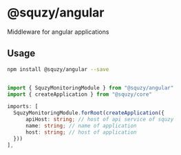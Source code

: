 # @squzy/angular

Middleware for angular applications

## Usage

```bash
npm install @squzy/angular --save
```

```typescript

import { SquzyMonitoringModule } from "@squzy/angular"
import { createApplication } from "@squzy/core"

imports: [
  SquzyMonitoringModule.forRoot(createApplication({
      apiHost: string; // host of api service of squzy
      name: string; // name of application
      host: string; // host of application
  }))
],
```
